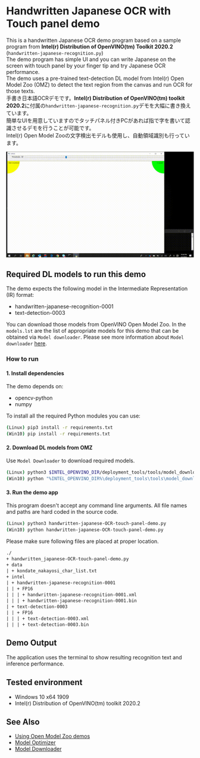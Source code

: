 # Handwritten Japanese OCR  with Touch panel demo
This is a handwritten Japanese OCR demo program based on a sample program from **Intel(r) Distribution of OpenVINO(tm) Toolkit 2020.2** (`handwritten-japanese-recognition.py`)  
The demo program has simple UI and you can write Japanese on the screen with touch panel by your finger tip and try Japanese OCR performance.  
The demo uses a pre-trained text-detection DL model from Intel(r) Open Model Zoo (OMZ) to detect the text region from the canvas and run OCR for those texts.  
手書き日本語OCRデモです。**Intel(r) Distribution of OpenVINO(tm) toolkit 2020.2**に付属の`handwritten-japanese-recognition.py`デモを大幅に書き換えています。  
簡単なUIを用意していますのでタッチパネル付きPCがあれば指で字を書いて認識させるデモを行うことが可能です。  
Intel(r) Open Model Zooの文字検出モデルも使用し、自動領域識別も行っています。  

![OCR demo](./resources/ocr-demo.gif)  

## Required DL models to run this demo

The demo expects the following model in the Intermediate Representation (IR) format:

   * handwritten-japanese-recognition-0001
   * text-detection-0003

You can download those models from OpenVINO Open Model Zoo.
In the `models.lst` are the list of appropriate models for this demo
that can be obtained via `Model downloader`.
Please see more information about `Model downloader` [here](../../../tools/downloader/README.md).

### How to run

#### 1. Install dependencies  
The demo depends on:
- opencv-python
- numpy

To install all the required Python modules you can use:

``` sh
(Linux) pip3 install -r requirements.txt
(Win10) pip install -r requirements.txt
```

#### 2. Download DL models from OMZ
Use `Model Downloader` to download required models.
``` sh
(Linux) python3 $INTEL_OPENVINO_DIR/deployment_tools/tools/model_downloader/downloader.py --list models.lst
(Win10) python "%INTEL_OPENVINO_DIR%\deployment_tools\tools\model_downloader\downloader.py" --list models.lst
```

#### 3. Run the demo app
This program doesn't accept any command line arguments. All file names and paths are hard coded in the source code.
``` sh
(Linux) python3 handwritten-japanese-OCR-touch-panel-demo.py
(Win10) python handwritten-japanese-OCR-touch-panel-demo.py
```

Please make sure following files are placed at proper location.
```
./  
+ handwritten_japanese-OCR-touch-panel-demo.py  
+ data  
| + kondate_nakayosi_char_list.txt  
+ intel  
| + handwritten-japanese-recognition-0001  
| | + FP16  
| | | + handwritten-japanese-recognition-0001.xml  
| | | + handwritten-japanese-recognition-0001.bin  
| + text-detection-0003  
| | + FP16  
| | | + text-detection-0003.xml  
| | | + text-detection-0003.bin  
```

## Demo Output
The application uses the terminal to show resulting recognition text and inference performance.

## Tested environment
- Windows 10 x64 1909
- Intel(r) Distribution of OpenVINO(tm) toolkit 2020.2

## See Also
* [Using Open Model Zoo demos](../../README.md)
* [Model Optimizer](https://docs.openvinotoolkit.org/latest/_docs_MO_DG_Deep_Learning_Model_Optimizer_DevGuide.html)
* [Model Downloader](../../../tools/downloader/README.md)
